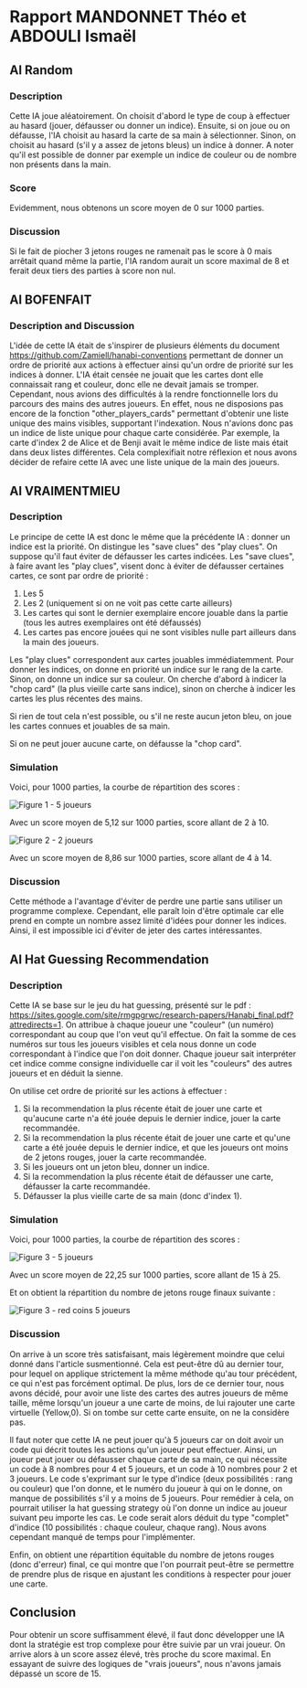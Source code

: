 # Rapport MANDONNET Théo et ABDOULI Ismaël

## AI Random

### Description

Cette IA joue aléatoirement. On choisit d'abord le type de coup à effectuer au hasard (jouer, défausser ou donner un indice).
Ensuite, si on joue ou on défausse, l'IA choisit au hasard la carte de sa main à sélectionner. Sinon, on choisit au hasard (s'il y a assez de jetons bleus) un indice à donner. A noter qu'il est possible de donner par exemple un indice de couleur ou de nombre non présents dans la main.

### Score

Evidemment, nous obtenons un score moyen de 0 sur 1000 parties.

### Discussion

Si le fait de piocher 3 jetons rouges ne ramenait pas le score à 0 mais arrêtait quand même la partie, l'IA random aurait un score maximal de 8 et ferait deux tiers des parties à score non nul.

## AI BOFENFAIT

### Description and Discussion

L'idée de cette IA était de s'inspirer de plusieurs éléments du document https://github.com/Zamiell/hanabi-conventions permettant de donner un ordre de priorité aux actions à effectuer ainsi qu'un ordre de priorité sur les indices à donner. L'IA était censée ne jouait que les cartes dont elle connaissait rang et couleur, donc elle ne devait jamais se tromper. Cependant, nous avions des difficultés à la rendre fonctionnelle lors du parcours des mains des autres joueurs.
En effet, nous ne disposions pas encore de la fonction "other_players_cards" permettant d'obtenir une liste unique des mains visibles, supportant l'indexation. Nous n'avions donc pas un indice de liste unique pour chaque carte considérée. Par exemple, la carte d'index 2 de Alice et de Benji avait le même indice de liste mais était dans deux listes différentes. Cela complexifiait notre réflexion et nous avons décider de refaire cette IA avec une liste unique de la main des joueurs.

## AI VRAIMENTMIEU

### Description

Le principe de cette IA est donc le même que la précédente IA : donner un indice est la priorité. On distingue les "save clues" des "play clues". On suppose qu'il faut éviter de défausser les cartes indicées. Les "save clues", à faire avant les "play clues", visent donc à éviter de défausser certaines cartes, ce sont par ordre de priorité : 
1. Les 5
2. Les 2 (uniquement si on ne voit pas cette carte ailleurs)
3. Les cartes qui sont le dernier exemplaire encore jouable dans la partie (tous les autres exemplaires ont été défaussés)
4. Les cartes pas encore jouées qui ne sont visibles nulle part ailleurs dans la main des joueurs.

Les "play clues" correspondent aux cartes jouables immédiatemment.
Pour donner les indices, on donne en priorité un indice sur le rang de la carte. Sinon, on donne un indice sur sa couleur. On cherche d'abord à indicer la "chop card" (la plus vieille carte sans indice), sinon on cherche à indicer les cartes les plus récentes des mains.

Si rien de tout cela n'est possible, ou s'il ne reste aucun jeton bleu, on joue les cartes connues et jouables de sa main.

Si on ne peut jouer aucune carte, on défausse la "chop card".

### Simulation

Voici, pour 1000 parties, la courbe de répartition des scores :

![Figure 1 - 5 joueurs](https://github.com/ismaelabdouli/hanabi/blob/master/test/stat_better_1.png)

Avec un score moyen de 5,12 sur 1000 parties, score allant de 2 à 10.

![Figure 2 - 2 joueurs](https://github.com/ismaelabdouli/hanabi/blob/master/test/stat_better_2.png)

Avec un score moyen de 8,86 sur 1000 parties, score allant de 4 à 14.

### Discussion

Cette méthode a l'avantage d'éviter de perdre une partie sans utiliser un programme complexe. Cependant, elle paraît loin d'être optimale car elle prend en compte un nombre assez limité d'idées pour donner les indices. Ainsi, il est impossible ici d'éviter de jeter des cartes intéressantes.

## AI Hat Guessing Recommendation

### Description

Cette IA se base sur le jeu du hat guessing, présenté sur le pdf : https://sites.google.com/site/rmgpgrwc/research-papers/Hanabi_final.pdf?attredirects=1. On attribue à chaque joueur une "couleur" (un numéro) correspondant au coup que l'on veut qu'il effectue. On fait la somme de ces numéros sur tous les joueurs visibles et cela nous donne un code correspondant à l'indice que l'on doit donner. Chaque joueur sait interpréter cet indice comme consigne individuelle car il voit les "couleurs" des autres joueurs et en déduit la sienne.

On utilise cet ordre de priorité sur les actions à effectuer :
1. Si la recommendation la plus récente était de jouer une carte et qu'aucune carte n'a été jouée depuis le dernier indice, jouer la carte recommandée.
2. Si la recommendation la plus récente était de jouer une carte et qu'une carte a été jouée depuis le dernier indice, et que les joueurs ont moins de 2 jetons rouges, jouer la carte recommandée.
3. Si les joueurs ont un jeton bleu, donner un indice.
4.  Si la recommendation la plus récente était de défausser une carte, défausser la carte recommandée.
5. Défausser la plus vieille carte de sa main (donc d'index 1).

### Simulation

Voici, pour 1000 parties, la courbe de répartition des scores :

![Figure 3 - 5 joueurs](https://github.com/ismaelabdouli/hanabi/blob/master/test/stat_hat_guesser_ameliore_3.png)

Avec un score moyen de 22,25 sur 1000 parties, score allant de 15 à 25.

Et on obtient la répartition du nombre de jetons rouge finaux suivante :

![Figure 3 - red coins 5 joueurs](https://github.com/ismaelabdouli/hanabi/blob/master/test/red_coins_hat_guesser.png)


### Discussion

On arrive à un score très satisfaisant, mais légèrement moindre que celui donné dans l'article susmentionné. Cela est peut-être dû au dernier tour, pour lequel on applique strictement la même méthode qu'au tour précédent, ce qui n'est pas forcément optimal. De plus, lors de ce dernier tour, nous avons décidé, pour avoir une liste des cartes des autres joueurs de même taille, même lorsqu'un joueur a une carte de moins, de lui rajouter une carte virtuelle (Yellow,0). Si on tombe sur cette carte ensuite, on ne la considère pas.

Il faut noter que cette IA ne peut jouer qu'à 5 joueurs car on doit avoir un code qui décrit toutes les actions qu'un joueur peut effectuer. Ainsi, un joueur peut jouer ou défausser chaque carte de sa main, ce qui nécessite un code à 8 nombres pour 4 et 5 joueurs, et un code à 10 nombres pour 2 et 3 joueurs. Le code s'exprimant sur le type d'indice (deux possibilités : rang ou couleur) que l'on donne, et le numéro du joueur à qui on le donne, on manque de possibilités s'il y a moins de 5 joueurs. Pour remédier à cela, on pourrait utiliser la hat guessing strategy où l'on donne un indice au joueur suivant peu importe les cas. Le code serait alors déduit du type "complet" d'indice (10 possibilités : chaque couleur, chaque rang). Nous avons cependant manqué de temps pour l'implémenter.

Enfin, on obtient une répartition équitable du nombre de jetons rouges (donc d'erreur) final, ce qui montre que l'on pourrait peut-être se permettre de prendre plus de risque en ajustant les conditions à respecter pour jouer une carte.

## Conclusion

Pour obtenir un score suffisamment élevé, il faut donc développer une IA dont la stratégie est trop complexe pour être suivie par un vrai joueur. On arrive alors à un score assez élevé, très proche du score maximal. En essayant de suivre des logiques de "vrais joueurs", nous n'avons jamais dépassé un score de 15.